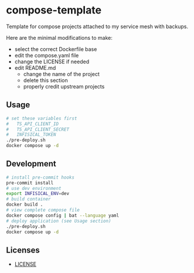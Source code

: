# compose-template

Template for compose projects attached to my service mesh with backups.

Here are the minimal modifications to make:

- select the correct Dockerfile base
- edit the compose.yaml file
- change the LICENSE if needed
- edit README.md
  - change the name of the project
  - delete this section
  - properly credit upstream projects

## Usage

```sh
# set these variables first
#   TS_API_CLIENT_ID
#   TS_API_CLIENT_SECRET
#   INFISICAL_TOKEN
./pre-deploy.sh
docker compose up -d
```

## Development

```sh
# install pre-commit hooks
pre-commit install
# use dev environment
export INFISICAL_ENV=dev
# build container
docker build .
# view complete compose file
docker compose config | bat --language yaml
# deploy application (see Usage section)
./pre-deploy.sh
docker compose up -d
```

## Licenses

- [LICENSE](LICENSE)
